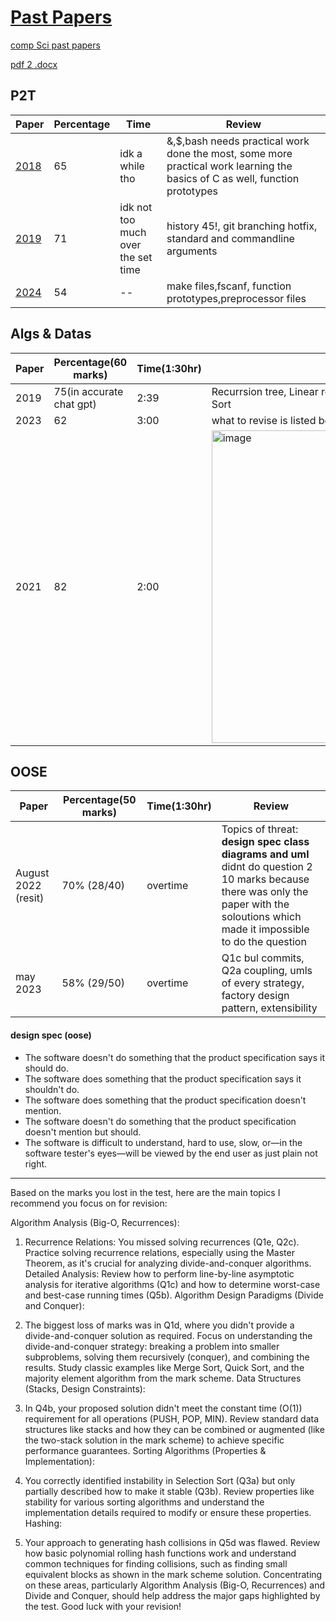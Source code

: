 # [Past Papers](https://github.com/Khair9/Year-2-CompSci-Notes/tree/main)

[comp Sci past papers](https://moodle.gla.ac.uk/course/view.php?id=21505)

[pdf 2 .docx](https://www.adobe.com/acrobat/online/pdf-to-word.html)



## P2T
Paper|Percentage|Time|Review
-----|----------|--------|-------
[2018](https://moodle.gla.ac.uk/pluginfile.php/8608242/mod_resource/content/1/PHYS2003_1_Physics_2T__Prog_Under_Linux_201804.pdf)|65|idk a while tho|&,$,bash needs practical work done the most, some more practical work learning the basics of C as well, function prototypes
[2019](https://moodle.gla.ac.uk/pluginfile.php/8608244/mod_resource/content/1/PHYS2003_1_Physics_2T__Prog_Under_Linux_201904.pdf)|71|idk not too much over the set time|history 45!, git branching hotfix, standard and commandline arguments
[2024](https://moodle.gla.ac.uk/pluginfile.php/8608252/mod_resource/content/1/P2T%20Exam%202024.pdf)|54|--|make files,fscanf, function prototypes,preprocessor files


## Algs & Datas
Paper|Percentage(60 marks)|Time(1:30hr)|Review
-----|----------|-----|-------
2019|75(in accurate chat gpt)|2:39|Recurrsion tree, Linear recurrsion,!!Recurrence Equation,Merge Sort
2023|62|3:00|what to revise is listed below
2021|82|2:00|<img width="500" alt="image" src="https://github.com/user-attachments/assets/cba85039-348d-469c-8d8d-d07f101407ec" />


## OOSE
Paper|Percentage(50 marks)|Time(1:30hr)|Review
-----|----------|-----|-------
August 2022 (resit)|70% (28/40)| overtime| Topics of threat: **design spec class diagrams and uml** didnt do question 2 10 marks because there was only the paper with the soloutions which made it impossible to do the question
may 2023|58% (29/50)| overtime|Q1c bul commits, Q2a coupling, umls of every strategy, factory design pattern, extensibility






#### design spec (oose)
- The software doesn't do something that the product specification says it should do.
- The software does something that the product specification says it shouldn't do.
- The software does something that the product specification doesn't mention.
- The software doesn't do something that the product specification doesn't mention but should.
- The software is difficult to understand, hard to use, slow, or—in the software tester's eyes—will be viewed by the end user as just plain not right.




















------------------
Based on the marks you lost in the test, here are the main topics I recommend you focus on for revision:

Algorithm Analysis (Big-O, Recurrences):

1. Recurrence Relations: You missed solving recurrences (Q1e, Q2c). Practice solving recurrence relations, especially using the Master Theorem, as it's crucial for analyzing divide-and-conquer algorithms.
Detailed Analysis: Review how to perform line-by-line asymptotic analysis for iterative algorithms (Q1c) and how to determine worst-case and best-case running times (Q5b).
Algorithm Design Paradigms (Divide and Conquer):

1. The biggest loss of marks was in Q1d, where you didn't provide a divide-and-conquer solution as required. Focus on understanding the divide-and-conquer strategy: breaking a problem into smaller subproblems, solving them recursively (conquer), and combining the results. Study classic examples like Merge Sort, Quick Sort, and the majority element algorithm from the mark scheme.
Data Structures (Stacks, Design Constraints):

1. In Q4b, your proposed solution didn't meet the constant time (O(1)) requirement for all operations (PUSH, POP, MIN). Review standard data structures like stacks and how they can be combined or augmented (like the two-stack solution in the mark scheme) to achieve specific performance guarantees.
Sorting Algorithms (Properties & Implementation):

1. You correctly identified instability in Selection Sort (Q3a) but only partially described how to make it stable (Q3b). Review properties like stability for various sorting algorithms and understand the implementation details required to modify or ensure these properties.
Hashing:

 1. Your approach to generating hash collisions in Q5d was flawed. Review how basic polynomial rolling hash functions work and understand common techniques for finding collisions, such as finding small equivalent blocks as shown in the mark scheme solution.
Concentrating on these areas, particularly Algorithm Analysis (Big-O, Recurrences) and Divide and Conquer, should help address the major gaps highlighted by the test. Good luck with your revision!
